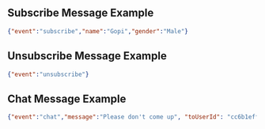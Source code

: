 ## Subscribe Message Example

```json
{"event":"subscribe","name":"Gopi","gender":"Male"}
```

## Unsubscribe Message Example

```json
{"event":"unsubscribe"}
```

## Chat Message Example

```json
{"event":"chat","message":"Please don't come up", "toUserId": "cc6b1efffe42ea75-0003c7e2-00000002-aa19eabfbcf62d1d-48179b7d"}
```